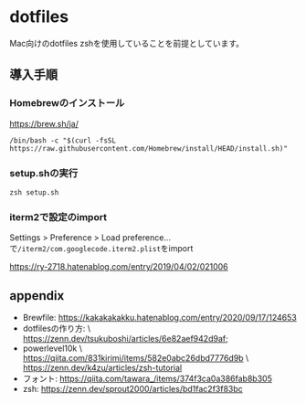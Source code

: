 # dotfiles

Mac向けのdotfiles
zshを使用していることを前提としています。

## 導入手順

### Homebrewのインストール
https://brew.sh/ja/
```
/bin/bash -c "$(curl -fsSL https://raw.githubusercontent.com/Homebrew/install/HEAD/install.sh)"
```

### setup.shの実行
```
zsh setup.sh
```

### iterm2で設定のimport
Settings > Preference > Load preference... 
で`/iterm2/com.googlecode.iterm2.plist`をimport

https://ry-2718.hatenablog.com/entry/2019/04/02/021006

### 

## appendix
- Brewfile: https://kakakakakku.hatenablog.com/entry/2020/09/17/124653
- dotfilesの作り方: \\
  https://zenn.dev/tsukuboshi/articles/6e82aef942d9af;
- powerlevel10k \\
  https://qiita.com/831kirimi/items/582e0abc26dbd7776d9b \\
  https://zenn.dev/k4zu/articles/zsh-tutorial
- フォント: https://qiita.com/tawara_/items/374f3ca0a386fab8b305
- zsh: https://zenn.dev/sprout2000/articles/bd1fac2f3f83bc